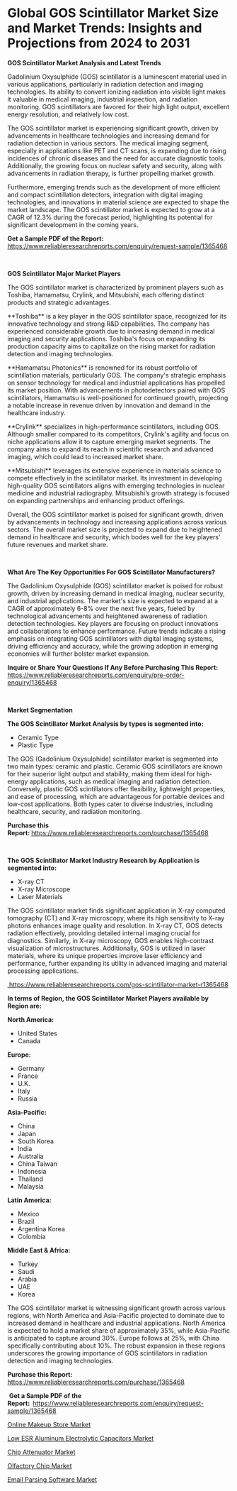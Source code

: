 <p><h1>Global GOS Scintillator Market Size and Market Trends: Insights and Projections from 2024 to 2031</h1></p><p><strong>GOS Scintillator Market Analysis and Latest Trends</strong></p>
<p><p>Gadolinium Oxysulphide (GOS) scintillator is a luminescent material used in various applications, particularly in radiation detection and imaging technologies. Its ability to convert ionizing radiation into visible light makes it valuable in medical imaging, industrial inspection, and radiation monitoring. GOS scintillators are favored for their high light output, excellent energy resolution, and relatively low cost.</p><p>The GOS scintillator market is experiencing significant growth, driven by advancements in healthcare technologies and increasing demand for radiation detection in various sectors. The medical imaging segment, especially in applications like PET and CT scans, is expanding due to rising incidences of chronic diseases and the need for accurate diagnostic tools. Additionally, the growing focus on nuclear safety and security, along with advancements in radiation therapy, is further propelling market growth.</p><p>Furthermore, emerging trends such as the development of more efficient and compact scintillation detectors, integration with digital imaging technologies, and innovations in material science are expected to shape the market landscape. The GOS scintillator market is expected to grow at a CAGR of 12.3% during the forecast period, highlighting its potential for significant development in the coming years.</p></p>
<p><strong>Get a Sample PDF of the Report:&nbsp;</strong> <a href="https://www.reliableresearchreports.com/enquiry/request-sample/1365468?utm_campaign=7&utm_medium=2&utm_source=Github&utm_content=ia&utm_term=06122024&utm_id=gos-scintillator">https://www.reliableresearchreports.com/enquiry/request-sample/1365468</a></p>
<p>&nbsp;</p>
<p><strong>GOS Scintillator Major Market Players</strong></p>
<p><p>The GOS scintillator market is characterized by prominent players such as Toshiba, Hamamatsu, Crylink, and Mitsubishi, each offering distinct products and strategic advantages.</p><p>**Toshiba** is a key player in the GOS scintillator space, recognized for its innovative technology and strong R&D capabilities. The company has experienced considerable growth due to increasing demand in medical imaging and security applications. Toshiba's focus on expanding its production capacity aims to capitalize on the rising market for radiation detection and imaging technologies.</p><p>**Hamamatsu Photonics** is renowned for its robust portfolio of scintillation materials, particularly GOS. The company's strategic emphasis on sensor technology for medical and industrial applications has propelled its market position. With advancements in photodetectors paired with GOS scintillators, Hamamatsu is well-positioned for continued growth, projecting a notable increase in revenue driven by innovation and demand in the healthcare industry.</p><p>**Crylink** specializes in high-performance scintillators, including GOS. Although smaller compared to its competitors, Crylink's agility and focus on niche applications allow it to capture emerging market segments. The company aims to expand its reach in scientific research and advanced imaging, which could lead to increased market share.</p><p>**Mitsubishi** leverages its extensive experience in materials science to compete effectively in the scintillator market. Its investment in developing high-quality GOS scintillators aligns with emerging technologies in nuclear medicine and industrial radiography. Mitsubishi’s growth strategy is focused on expanding partnerships and enhancing product offerings.</p><p>Overall, the GOS scintillator market is poised for significant growth, driven by advancements in technology and increasing applications across various sectors. The overall market size is projected to expand due to heightened demand in healthcare and security, which bodes well for the key players' future revenues and market share.</p></p>
<p>&nbsp;</p>
<p><strong>What Are The Key Opportunities For GOS Scintillator Manufacturers?</strong></p>
<p><p>The Gadolinium Oxysulphide (GOS) scintillator market is poised for robust growth, driven by increasing demand in medical imaging, nuclear security, and industrial applications. The market's size is expected to expand at a CAGR of approximately 6-8% over the next five years, fueled by technological advancements and heightened awareness of radiation detection technologies. Key players are focusing on product innovations and collaborations to enhance performance. Future trends indicate a rising emphasis on integrating GOS scintillators with digital imaging systems, driving efficiency and accuracy, while the growing adoption in emerging economies will further bolster market expansion.</p></p>
<p><strong>Inquire or Share Your Questions If Any Before Purchasing This Report:</strong> <a href="https://www.reliableresearchreports.com/enquiry/pre-order-enquiry/1365468?utm_campaign=7&utm_medium=2&utm_source=Github&utm_content=ia&utm_term=06122024&utm_id=gos-scintillator">https://www.reliableresearchreports.com/enquiry/pre-order-enquiry/1365468</a></p>
<p>&nbsp;</p>
<p><strong>Market Segmentation</strong></p>
<p><strong>The GOS Scintillator Market Analysis by types is segmented into:</strong></p>
<p><ul><li>Ceramic Type</li><li>Plastic Type</li></ul></p>
<p><p>The GOS (Gadolinium Oxysulphide) scintillator market is segmented into two main types: ceramic and plastic. Ceramic GOS scintillators are known for their superior light output and stability, making them ideal for high-energy applications, such as medical imaging and radiation detection. Conversely, plastic GOS scintillators offer flexibility, lightweight properties, and ease of processing, which are advantageous for portable devices and low-cost applications. Both types cater to diverse industries, including healthcare, security, and radiation monitoring.</p></p>
<p><strong>Purchase this Report:&nbsp;</strong><a href="https://www.reliableresearchreports.com/purchase/1365468?utm_campaign=7&utm_medium=2&utm_source=Github&utm_content=ia&utm_term=06122024&utm_id=gos-scintillator">https://www.reliableresearchreports.com/purchase/1365468</a></p>
<p>&nbsp;</p>
<p><strong>The GOS Scintillator Market Industry Research by Application is segmented into:</strong></p>
<p><ul><li>X-ray CT</li><li>X-ray Microscope</li><li>Laser Materials</li></ul></p>
<p><p>The GOS scintillator market finds significant application in X-ray computed tomography (CT) and X-ray microscopy, where its high sensitivity to X-ray photons enhances image quality and resolution. In X-ray CT, GOS detects radiation effectively, providing detailed internal imaging crucial for diagnostics. Similarly, in X-ray microscopy, GOS enables high-contrast visualization of microstructures. Additionally, GOS is utilized in laser materials, where its unique properties improve laser efficiency and performance, further expanding its utility in advanced imaging and material processing applications.</p></p>
<p><a href="https://www.reliableresearchreports.com/gos-scintillator-market-r1365468?utm_campaign=7&utm_medium=2&utm_source=Github&utm_content=ia&utm_term=06122024&utm_id=gos-scintillator">&nbsp;https://www.reliableresearchreports.com/gos-scintillator-market-r1365468</a></p>
<p><strong>In terms of Region, the GOS Scintillator Market Players available by Region are:</strong></p>
<p>
    <p> <strong> North America: </strong>
        <ul>
            <li>United States</li>
            <li>Canada</li>
        </ul>
        </p> 
    <p> <strong> Europe: </strong>
        <ul>
            <li>Germany</li>
            <li>France</li>
            <li>U.K.</li>
            <li>Italy</li>
            <li>Russia</li>
        </ul>
        </p> 
    <p> <strong> Asia-Pacific: </strong>
        <ul>
            <li>China</li>
            <li>Japan</li>
            <li>South Korea</li>
            <li>India</li>
            <li>Australia</li>
            <li>China Taiwan</li>
            <li>Indonesia</li>
            <li>Thailand</li>
            <li>Malaysia</li>
        </ul>
        </p> 
    <p> <strong> Latin America: </strong>
        <ul>
            <li>Mexico</li>
            <li>Brazil</li>
            <li>Argentina Korea</li>
            <li>Colombia</li>
        </ul>
        </p> 
    <p> <strong> Middle East & Africa: </strong>
        <ul>
            <li>Turkey</li>
            <li>Saudi</li>
            <li>Arabia</li>
            <li>UAE</li>
            <li>Korea</li>
        </ul>
    </p>
    </p>
<p><p>The GOS scintillator market is witnessing significant growth across various regions, with North America and Asia-Pacific projected to dominate due to increased demand in healthcare and industrial applications. North America is expected to hold a market share of approximately 35%, while Asia-Pacific is anticipated to capture around 30%. Europe follows at 25%, with China specifically contributing about 10%. The robust expansion in these regions underscores the growing importance of GOS scintillators in radiation detection and imaging technologies.</p></p>
<p><strong>Purchase this Report: </strong><a href="https://www.reliableresearchreports.com/purchase/1365468?utm_campaign=7&utm_medium=2&utm_source=Github&utm_content=ia&utm_term=06122024&utm_id=gos-scintillator">https://www.reliableresearchreports.com/purchase/1365468</a></p>
<p>&nbsp;<strong>Get a Sample PDF of the Report:&nbsp;&nbsp;</strong><a href="https://www.reliableresearchreports.com/enquiry/request-sample/1365468?utm_campaign=7&utm_medium=2&utm_source=Github&utm_content=ia&utm_term=06122024&utm_id=gos-scintillator">https://www.reliableresearchreports.com/enquiry/request-sample/1365468</a></p>
<p><strong></strong></p>
<p><p><a href="https://www.linkedin.com/pulse/global-online-makeup-store-market-analysis-forecast-115-cagr-projected-d07zf?utm_campaign=7&utm_medium=2&utm_source=Github&utm_content=ia&utm_term=06122024&utm_id=gos-scintillator">Online Makeup Store Market</a></p><p><a href="https://issuu.com/reportprime-2/docs/low-esr-aluminum-electrolytic-capacitors-market-si?utm_campaign=7&utm_medium=2&utm_source=Github&utm_content=ia&utm_term=06122024&utm_id=gos-scintillator">Low ESR Aluminum Electrolytic Capacitors Market</a></p><p><a href="https://github.com/provorikovar/Market-Research-Report-List-6/blob/main/chip-attenuator-market.md?utm_campaign=7&utm_medium=2&utm_source=Github&utm_content=ia&utm_term=06122024&utm_id=gos-scintillator">Chip Attenuator Market</a></p><p><a href="https://issuu.com/reportprime-2/docs/olfactory-chip-market-size-2030.pptx?utm_campaign=7&utm_medium=2&utm_source=Github&utm_content=ia&utm_term=06122024&utm_id=gos-scintillator">Olfactory Chip Market</a></p><p><a href="https://www.linkedin.com/pulse/email-parsing-software-market-share-analysis-growth-trends-oygxf?utm_campaign=7&utm_medium=2&utm_source=Github&utm_content=ia&utm_term=06122024&utm_id=gos-scintillator">Email Parsing Software Market</a></p></p>